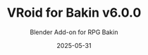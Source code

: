 ---
title: VRoid for Bakin v6.0.0
subtitle: Blender Add-on for RPG Bakin
date: 2025-05-31
time: 12:37
content: |
  Blender Add-on "VRoid for Bakin" v6.0.0!
  - Optional blushing Blend Shapes (up to 4)
  - Japanese / Chinese translations
  [Download](https://t.co/sJKTdkHEiI)
---